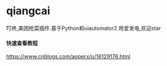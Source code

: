 # qiangcai
叮咚,美团抢菜插件.基于Python和uiautomator2
用爱发电,欢迎star
#### 快速查看教程
https://www.cnblogs.com/aoperx/p/16129176.html
